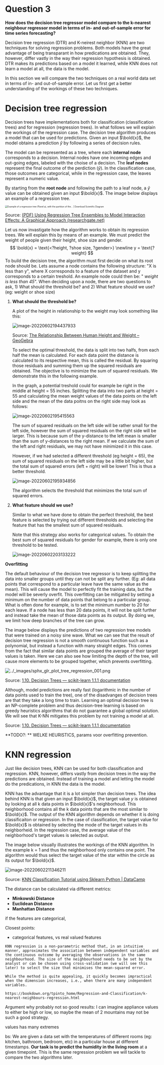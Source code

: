 # Question 3

**How does the decision tree regressor model compare to the k-nearest neighbour regressor model in terms of in- and out-of-sample error for time series forecasting?**

Decision tree regression (DTR) and K-neirest neighbor (KNN) are two techniques for solving regression problems. Both models have the great advantage of being transparant in how predications are obtained. They, however, differ vastly in the way their regression hypothesis is obtained. DTR makes its predictions based on a model it learned, while KNN does not learn a model at all, the data is the model. 

In this section we will compare the two techniques on a real world data set in terms of in- and out-of-sample error. Let us first get a better understanding of the workings of these two techniques.



# Decision tree regression

Decision trees have implementations both for classification (classification trees) and for regression (regression trees). In what follows we will explain the workings of the regression case. The decision tree algorithm produces a model that can be used for predictions. Given an input $\bold{x}$, the model obtains a prediction $\hat y$ by following a series of decision rules. 

The model can be represented as a tree, where each **internal node** corresponds to a decision. Internal nodes have one incoming edges and out-going edges, labeled with the choise of a decision. The **leaf nodes** represent the final outcome of the perdiction ($\hat y$). In the classification case, those outcomes are categorical, while in the regression case, the leaves represent a numeric value.

By starting from the **root node** and following the path to a leaf node, a $\hat y$ value can be obtained given an input $\bold{x}$. The image below displays an example of a regression tree.

<img src="https://www.researchgate.net/profile/Fritz-Schiltz-2/publication/325712556/figure/fig1/AS:636637654552580@1528797653733/Example-of-a-regression-tree-Panel-a-with-the-partition-of-the-covariates-space-Panel.png" alt="Example of a regression tree (Panel a), with the partition of the... |  Download Scientific Diagram" style="zoom:50%;" />

Source: [(PDF) Using Regression Tree Ensembles to Model Interaction Effects: A Graphical Approach (researchgate.net)](https://www.researchgate.net/publication/325712556_Using_Regression_Tree_Ensembles_to_Model_Interaction_Effects_A_Graphical_Approach/figures?lo=1)



Let us now invastigate how the algorithm works to obtain its regression trees. We will explain this by means of an example. We must predict the weight of people given their height, shoe size and gender. 
$$
\bold{x} = \text{<?height, ?shoe size, ?gender>}
\newline
y = \text{?weight}
$$
To build the decision tree, the algorithm must first decide on what its root node should be. Lets assume a node contains the following structure: "X is less than y", where X corresponds to a feature of the dataset and y corresponds to a certain treshold. An example node could then be: " *weight is less than 45*".  When deciding upon a node, there are two questions to ask, 1)  What should the threshold be? and 2) What feature should we use? (eg: weight or shoe size) 

1. **What should the threshold be?**

   A plot of the height in relationship to the weight may look something like this:

   ![image-20220602194437933](C:\GitHub\SFML\image-20220602194437933.png)

   Source: [The Relationship Between Human Height and Weight – GeoGebra](https://www.geogebra.org/m/RRprACv4)

   

   To select the optimal threshold, the data is split into two halfs, from each half the mean is calculated. For each data point the distance is calculated to its respective mean, this is called the residual. By squaring those residuals and summing them up the squared residuals are obtained. The objective is to minimize the sum of squared residuals. We demonstrate this in the following example.

   In the graph, a potential treshold could for example be right in the middle at height = 55 inches. Splitting the data into two parts at height = 55 and calculating the mean weight values of the data points on the left side and the mean of the data poitns on the right side may look as follows:

   ![image-20220602195415563](C:\GitHub\SFML\image-20220602195415563.png)

   The sum of squared residuals on the left side will be rather small for the left side, however the sum of squared residuals on the right side will be larger. This is because sum of the y-distance to the left mean is smaller than the sum of y-distances to the right mean. If we calculate the sum of the left and right residuals, we may not have minimized it in this case.

   However, if we had selected a different threshold (eg height = 65), the sum of squared residuals on the left side may be a little bit higher, but the total sum of squared errors (left + right) will be lower! This is thus a better threshold.

   ![image-20220602195934856](C:\GitHub\SFML\image-20220602195934856.png)

    The algorithm selects the threshold that minimizes the total sum of squared errors.

   

2. **What feature should we use?**

   Similar to what we have done to obtain the perfect threshold, the best feature is selected by trying out different thresholds and selecting the feature that has the smallest sum of squared residuals. 

   Note that this strategy also works for categorical values. To obtain the best sum of squared residuals for gender for example, there is only one threshold to be tested.

   ![image-20220602203133222](C:\GitHub\SFML\image-20220602203133222.png)



**Overfitting**

The default behaviour of the decision tree regressor is to keep splitting the data into smaller groups until they can not be split any further. (Eg: all data points that correspond to a particular leave have the same value as the mean). This will cause the model to perfectly fit the training data, but the model will be severly overfit. This overfitting can be mitigated by setting a minimum on the number of data points that belong to a particular group. What is often done for example, is to set the minimum number to 20 for each leave. If a node has less than 20 data points, it will not be split further and instead take the mean of those data points as its output. By doing we, we limit how deep branches of the tree can grow.

The image below displays the predictions of two regression tree models that were trained on a noisy sine wave. What we can see that the result of decision tree regression is not a smooth continuous function such as a polynomial, but instead a function with many straight edges. This comes from the fact that similar data points are grouped the average of their target values is taken. Here we can also see how limiting the depth of the tree, will cause more elements to be grouped together, which prevents overfitting.



![../_images/sphx_glr_plot_tree_regression_001.png](https://scikit-learn.org/stable/_images/sphx_glr_plot_tree_regression_001.png)

Source: [1.10. Decision Trees — scikit-learn 1.1.1 documentation](https://scikit-learn.org/stable/modules/tree.html#tree)



Although, model predictions are really fast (logarithmic in the number of data points used to train the tree), one of the disadvanges of decision trees are that they take a long time to train. Learning an optimal decision tree is an NP-complete problem and thus decision-tree learning is based on greedy heuristics algorithms that do not guarantee a global optimal solution. We will see that K-NN mitigates this problem by not training a model at all.

Source: [1.10. Decision Trees — scikit-learn 1.1.1 documentation](https://scikit-learn.org/stable/modules/tree.html#tree)



**TODO?: ** WELKE HEURISTICS, params voor overfitting prevention.

# KNN regression

Just like decision trees, KNN can be used for both classification and regression. KNN, however, differs vastly from decision trees in the way the predictions are obtained. Instead of training a model and letting the model do the predications, in KNN the data is the model. 

KNN has the advantage that it is a lot simpler than decision trees. The idea behind KNN is that given an input $\bold{x}$, the target value $y$ is obtained by looking at all k data points in $\bold{x}$'s neighborhoud. This neighborhood contains all the k data points that are the most similar to $\bold{x}$. The output of the KNN algorithm depends on whether it is doing classificaiton or regression.  In the case of classification, the target value for $\bold{x}$ is obtained by selecting the mode of the target values in its neighborheid. In the regression case, the average value of the neighborhood's target values is selected as output. 

The image below visually illustrates the workings of the KNN algorithm. In the example k = 1 and thus the neighborhood only contains one point. The algorithm would thus select the target value of the star within the circle as its output for $\bold{x}$.

![image-20220602211346211](C:\GitHub\SFML\image-20220602211346211.png)

Source: [KNN Classification Tutorial using Sklearn Python | DataCamp](https://www.datacamp.com/tutorial/k-nearest-neighbor-classification-scikit-learn)





The distance can be calculated via different metrics:

- **Minkowski Distance**
- **Euclidean Distance**
- **Manhattan Distance**



if the features are categorical,





Closest points:

- categorical features, vs real valued features



```
KNN regression is a non-parametric method that, in an intuitive manner, approximates the association between independent variables and the continuous outcome by averaging the observations in the same neighbourhood. The size of the neighbourhood needs to be set by the analyst or can be chosen using cross-validation (we will see this later) to select the size that minimises the mean-squared error.

While the method is quite appealing, it quickly becomes impractical when the dimension increases, i.e., when there are many independent variables.

https://bookdown.org/tpinto_home/Regression-and-Classification/k-nearest-neighbours-regression.html
```



Argument why probably not so good results: I can imagine appliance values to either be high or low, so maybe the mean of 2 mountains may not be such a good strategy.

values has many extremes









bs: We are given a data set with the temperatures of different rooms (eg: kitchen, bathroom, bedroom, etc) in a particular house at different timestamps. **Our task is to predict the humidity in the living room** at a given timepoint. This is the same regression problem we will tackle to compare the two algorithms later.

